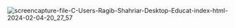 ![screencapture-file-C-Users-Ragib-Shahriar-Desktop-Educat-index-html-2024-02-04-20_27_57](https://github.com/Ragib58/Educat/assets/34065928/8e58fc21-652c-414e-8aa4-fd610038cea2)
